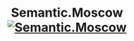 <h1 align="center">Semantic.Moscow<br /><a href="https://semantic.moscow/" target="_blank">
<img src="https://semantic.moscow/favicon.svg" alt="Semantic.Moscow" title="Semantic.Moscow" /></a></h1>
